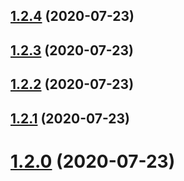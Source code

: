 ## [1.2.4](https://github.com/footballista/ftb-shared/compare/1.2.3...1.2.4) (2020-07-23)



## [1.2.3](https://github.com/footballista/ftb-shared/compare/1.2.2...1.2.3) (2020-07-23)



## [1.2.2](https://github.com/footballista/ftb-shared/compare/1.2.1...1.2.2) (2020-07-23)



## [1.2.1](https://github.com/footballista/ftb-shared/compare/1.2.0...1.2.1) (2020-07-23)



# [1.2.0](https://github.com/footballista/ftb-shared/compare/1.0.3...1.2.0) (2020-07-23)



